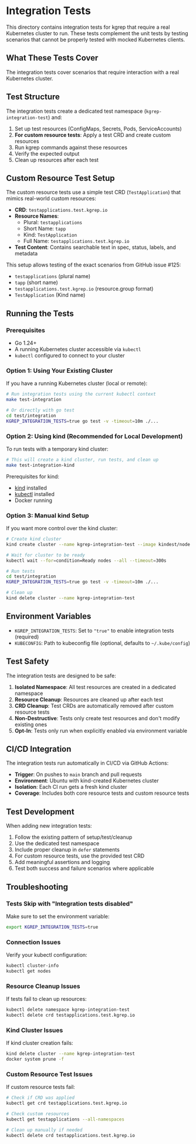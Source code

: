 # Integration Tests

This directory contains integration tests for kgrep that require a real Kubernetes cluster to run. These tests complement the unit tests by testing scenarios that cannot be properly tested with mocked Kubernetes clients.

## What These Tests Cover

The integration tests cover scenarios that require interaction with a real Kubernetes cluster.

## Test Structure

The integration tests create a dedicated test namespace (`kgrep-integration-test`) and:

1. Set up test resources (ConfigMaps, Secrets, Pods, ServiceAccounts)
2. **For custom resource tests**: Apply a test CRD and create custom resources
3. Run kgrep commands against these resources
4. Verify the expected output
5. Clean up resources after each test

## Custom Resource Test Setup

The custom resource tests use a simple test CRD (`TestApplication`) that mimics real-world custom resources:

- **CRD**: `testapplications.test.kgrep.io`
- **Resource Names**: 
  - Plural: `testapplications`
  - Short Name: `tapp`
  - Kind: `TestApplication`
  - Full Name: `testapplications.test.kgrep.io`
- **Test Content**: Contains searchable text in spec, status, labels, and metadata

This setup allows testing of the exact scenarios from GitHub issue #125:
- `testapplications` (plural name)
- `tapp` (short name)
- `testapplications.test.kgrep.io` (resource.group format)
- `TestApplication` (Kind name)

## Running the Tests

### Prerequisites

- Go 1.24+
- A running Kubernetes cluster accessible via `kubectl`
- `kubectl` configured to connect to your cluster

### Option 1: Using Your Existing Cluster

If you have a running Kubernetes cluster (local or remote):

```bash
# Run integration tests using the current kubectl context
make test-integration

# Or directly with go test
cd test/integration
KGREP_INTEGRATION_TESTS=true go test -v -timeout=10m ./...
```

### Option 2: Using kind (Recommended for Local Development)

To run tests with a temporary kind cluster:

```bash
# This will create a kind cluster, run tests, and clean up
make test-integration-kind
```

Prerequisites for kind:
- [kind](https://kind.sigs.k8s.io/docs/user/quick-start/#installation) installed
- [kubectl](https://kubernetes.io/docs/tasks/tools/install-kubectl/) installed
- Docker running

### Option 3: Manual kind Setup

If you want more control over the kind cluster:

```bash
# Create kind cluster
kind create cluster --name kgrep-integration-test --image kindest/node:v1.31.0

# Wait for cluster to be ready
kubectl wait --for=condition=Ready nodes --all --timeout=300s

# Run tests
cd test/integration
KGREP_INTEGRATION_TESTS=true go test -v -timeout=10m ./...

# Clean up
kind delete cluster --name kgrep-integration-test
```

## Environment Variables

- `KGREP_INTEGRATION_TESTS`: Set to `"true"` to enable integration tests (required)
- `KUBECONFIG`: Path to kubeconfig file (optional, defaults to `~/.kube/config`)

## Test Safety

The integration tests are designed to be safe:

1. **Isolated Namespace**: All test resources are created in a dedicated namespace
2. **Resource Cleanup**: Resources are cleaned up after each test
3. **CRD Cleanup**: Test CRDs are automatically removed after custom resource tests
4. **Non-Destructive**: Tests only create test resources and don't modify existing ones
5. **Opt-In**: Tests only run when explicitly enabled via environment variable

## CI/CD Integration

The integration tests run automatically in CI/CD via GitHub Actions:

- **Trigger**: On pushes to `main` branch and pull requests
- **Environment**: Ubuntu with kind-created Kubernetes cluster
- **Isolation**: Each CI run gets a fresh kind cluster
- **Coverage**: Includes both core resource tests and custom resource tests

## Test Development

When adding new integration tests:

1. Follow the existing pattern of setup/test/cleanup
2. Use the dedicated test namespace
3. Include proper cleanup in `defer` statements
4. For custom resource tests, use the provided test CRD
5. Add meaningful assertions and logging
6. Test both success and failure scenarios where applicable

## Troubleshooting

### Tests Skip with "Integration tests disabled"

Make sure to set the environment variable:
```bash
export KGREP_INTEGRATION_TESTS=true
```

### Connection Issues

Verify your kubectl configuration:
```bash
kubectl cluster-info
kubectl get nodes
```

### Resource Cleanup Issues

If tests fail to clean up resources:
```bash
kubectl delete namespace kgrep-integration-test
kubectl delete crd testapplications.test.kgrep.io
```

### Kind Cluster Issues

If kind cluster creation fails:
```bash
kind delete cluster --name kgrep-integration-test
docker system prune -f
```

### Custom Resource Test Issues

If custom resource tests fail:
```bash
# Check if CRD was applied
kubectl get crd testapplications.test.kgrep.io

# Check custom resources
kubectl get testapplications --all-namespaces

# Clean up manually if needed
kubectl delete crd testapplications.test.kgrep.io
```
